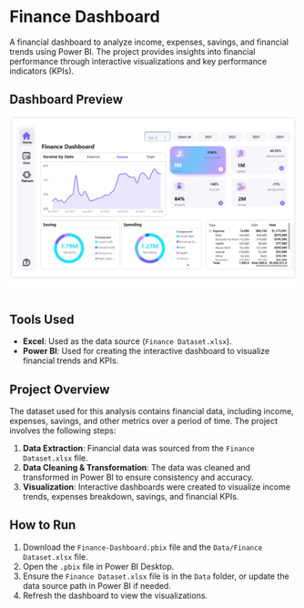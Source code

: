 # Finance Dashboard

A financial dashboard to analyze income, expenses, savings, and financial trends using Power BI. The project provides insights into financial performance through interactive visualizations and key performance indicators (KPIs).

## Dashboard Preview
![Finance Dashboard](https://github.com/Mahdy-Wagdy/Finance-Dashboard/blob/main/Home.png)

## Tools Used
- **Excel**: Used as the data source (`Finance Dataset.xlsx`).
- **Power BI**: Used for creating the interactive dashboard to visualize financial trends and KPIs.

## Project Overview
The dataset used for this analysis contains financial data, including income, expenses, savings, and other metrics over a period of time. The project involves the following steps:
1. **Data Extraction**: Financial data was sourced from the `Finance Dataset.xlsx` file.
2. **Data Cleaning & Transformation**: The data was cleaned and transformed in Power BI to ensure consistency and accuracy.
3. **Visualization**: Interactive dashboards were created to visualize income trends, expenses breakdown, savings, and financial KPIs.

## How to Run
1. Download the `Finance-Dashboard.pbix` file and the `Data/Finance Dataset.xlsx` file.
2. Open the `.pbix` file in Power BI Desktop.
3. Ensure the `Finance Dataset.xlsx` file is in the `Data` folder, or update the data source path in Power BI if needed.
4. Refresh the dashboard to view the visualizations.
